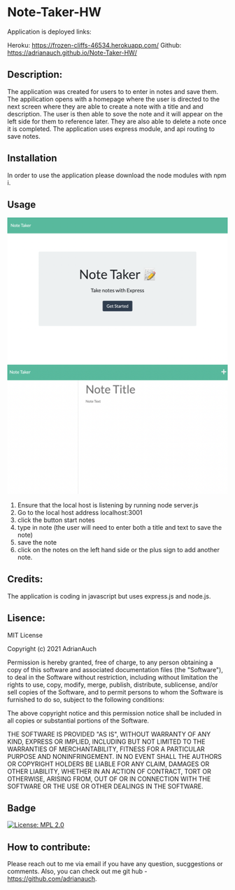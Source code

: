 # Note-Taker-HW

Application is deployed links:

Heroku: https://frozen-cliffs-46534.herokuapp.com/
Github: https://adrianauch.github.io/Note-Taker-HW/

## Description:

The application was created for users to to enter in notes and save them. The appilication opens with a homepage where the user is directed to the next screen where they are able to create a note with a title and and description. The user is then able to sove the note and it will appear on the left side for them to reference later. They are also able to delete a note once it is completed. The application uses express module, and api routing to save notes.

## Installation

In order to use the application please download the node modules with npm i.

## Usage

![photo of note taker app](public/assets/images/ex1.png)
![photo of note html](public/assets/images/ex2.png)

1. Ensure that the local host is listening by running node server.js
2. Go to the local host address localhost:3001
3. click the button start notes
4. type in note (the user will need to enter both a title and text to save the note)
5. save the note
6. click on the notes on the left hand side or the plus sign to add another note.

## Credits:

The application is coding in javascript but uses express.js and node.js.

## Lisence:

MIT License

Copyright (c) 2021 AdrianAuch

Permission is hereby granted, free of charge, to any person obtaining a copy
of this software and associated documentation files (the "Software"), to deal
in the Software without restriction, including without limitation the rights
to use, copy, modify, merge, publish, distribute, sublicense, and/or sell
copies of the Software, and to permit persons to whom the Software is
furnished to do so, subject to the following conditions:

The above copyright notice and this permission notice shall be included in all
copies or substantial portions of the Software.

THE SOFTWARE IS PROVIDED "AS IS", WITHOUT WARRANTY OF ANY KIND, EXPRESS OR
IMPLIED, INCLUDING BUT NOT LIMITED TO THE WARRANTIES OF MERCHANTABILITY,
FITNESS FOR A PARTICULAR PURPOSE AND NONINFRINGEMENT. IN NO EVENT SHALL THE
AUTHORS OR COPYRIGHT HOLDERS BE LIABLE FOR ANY CLAIM, DAMAGES OR OTHER
LIABILITY, WHETHER IN AN ACTION OF CONTRACT, TORT OR OTHERWISE, ARISING FROM,
OUT OF OR IN CONNECTION WITH THE SOFTWARE OR THE USE OR OTHER DEALINGS IN THE
SOFTWARE.

## Badge

[![License: MPL 2.0](https://img.shields.io/badge/License-MPL%202.0-brightgreen.svg)](https://opensource.org/licenses/MPL-2.0)

## How to contribute:

Please reach out to me via email if you have any question, sucggestions or comments. Also, you can check out me git hub - https://github.com/adrianauch.
